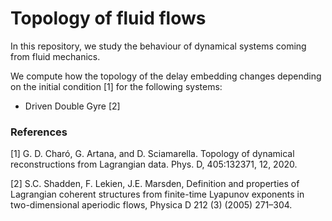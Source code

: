 # Topology of fluid flows

In this repository, we study the behaviour of dynamical systems coming from fluid mechanics.

We compute how the topology of the delay embedding changes depending on the initial condition [1] for the following systems:
* Driven Double Gyre [2]


### References

[1] G. D. Charó, G. Artana, and D. Sciamarella. Topology of dynamical reconstructions from Lagrangian data. Phys. D, 405:132371, 12, 2020.

[2] S.C. Shadden, F. Lekien, J.E. Marsden, Definition and properties of Lagrangian coherent structures from finite-time Lyapunov exponents in two-dimensional aperiodic flows, Physica D 212 (3) (2005) 271–304.

